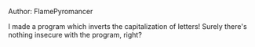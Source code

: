 Author: FlamePyromancer

I made a program which inverts the capitalization of letters! Surely there's nothing insecure with the program, right?
